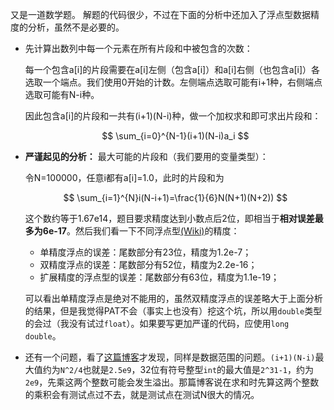 <!-- date and tags in the next two lines
2017-05-04 22:00:31 +0800
math, calculation, subsequence
-->

又是一道数学题。
解题的代码很少，不过在下面的分析中还加入了浮点型数据精度的分析，虽然不是必要的。

- 先计算出数列中每一个元素在所有片段和中被包含的次数：

  每一个包含a[i]的片段需要在a[i]左侧（包含a[i]）和a[i]右侧（也包含a[i]）各选取一个端点。我们使用0开始的计数。左侧端点选取可能有i+1种，右侧端点选取可能有N-i种。

  因此包含a[i]的片段和一共有(i+1)(N-i)种，做一个加权求和即可求出片段和：

  $$
    \sum_{i=0}^{N-1}(i+1)(N-i)a_i
  $$

- **严谨起见的分析：** 最大可能的片段和（我们要用的变量类型）：

  令N=100000，任意i都有a[i]=1.0，此时的片段和为

  $$
    \sum_{i=1}^{N}i(N-i+1)=\frac{1}{6}N(N+1)(N+2))
  $$

  这个数约等于1.67e14，题目要求精度达到小数点后2位，即相当于**相对误差最多为6e-17**。然后我们看一下不同浮点型[(Wiki)](https://en.wikipedia.org/wiki/Floating-point_arithmetic)的精度：

  - 单精度浮点的误差：尾数部分有23位，精度为1.2e-7；
  - 双精度浮点的误差：尾数部分有52位，精度为2.2e-16；
  - 扩展精度的浮点型的误差：尾数部分有63位，精度为1.1e-19；

  可以看出单精度浮点是绝对不能用的，虽然双精度浮点的误差略大于上面分析的结果，但是我觉得PAT不会（事实上也没有）挖这个坑，所以用`double`类型的会过（我没有试过`float`）。如果要写更加严谨的代码，应使用`long double`。

- 还有一个问题，看了[这篇博客](http://blog.csdn.net/luoluozlb/article/details/51532281)才发现，同样是数据范围的问题。`(i+1)(N-i)`最大值约为`N^2/4`也就是`2.5e9`，32位有符号整型`int`的最大值是`2^31-1`，约为`2e9`，先乘这两个整数可能会发生溢出。那篇博客说在求和时先算这两个整数的乘积会有测试点过不去，就是测试点在测试N很大的情况。
